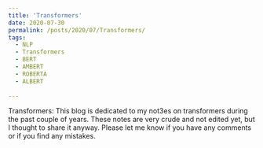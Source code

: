 ```yaml
---
title: 'Transformers'
date: 2020-07-30
permalink: /posts/2020/07/Transformers/
tags:
  - NLP
  - Transformers
  - BERT
  - AMBERT
  - ROBERTA
  - ALBERT
  
---
```


Transformers:
This blog is dedicated to my not3es on transformers during the past couple of years. These notes are very crude and not edited yet, but I thought to share it anyway. Please let me know if you have any comments or if you find any mistakes.
